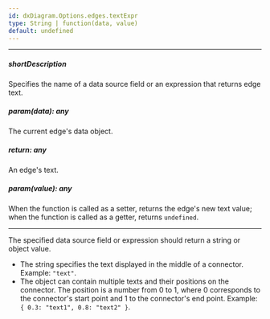 ```yaml
---
id: dxDiagram.Options.edges.textExpr
type: String | function(data, value)
default: undefined
---
```

---
##### shortDescription
Specifies the name of a data source field or an expression that returns edge text.

##### param(data): any
The current edge's data object.

##### return: any
An edge's text.

##### param(value): any
When the function is called as a setter, returns the edge's new text value; when the function is called as a getter, returns `undefined`.

---
The specified data source field or expression should return a string or object value.

- The string specifies the text displayed in the middle of a connector. 
    Example: `"text"`.
- The object can contain multiple texts and their positions on the connector. The position is a number from 0 to 1, where 0 corresponds to the connector's start point and 1 to the connector's end point.
    Example: `{ 0.3: "text1", 0.8: "text2" }`.
